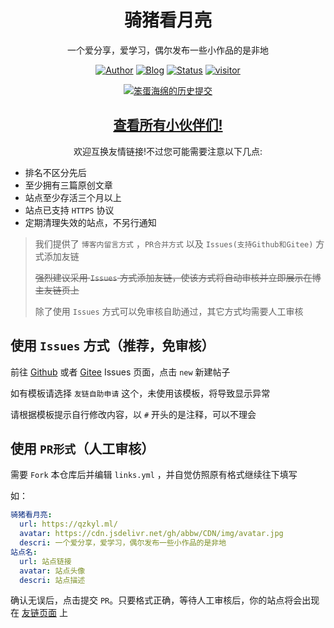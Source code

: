 <h1 align="center">骑猪看月亮</h1>
<div align="center">

一个爱分享，爱学习，偶尔发布一些小作品的是非地

[![Author](https://flat.badgen.net/badge/author/abbw/)](https://github.com/abbw)
[![Blog](https://flat.badgen.net/badge/blog/骑猪看月亮/orange/)](https://qzkyl.ml)
[![Status](https://github.com/abbw/blog_source/workflows/博客自动部署/badge.svg)](https://github.com/abbw/abbw.github.io)
[![visitor](https://visitor-badge.glitch.me/badge?page_id=abbw)](https://qzkyl.ml)

</div>

<p align="center">
  <a href="https://github.com/abbw">
    <img src="https://ghchart.rshah.org/abbw" alt="笨蛋海绵的历史提交" />
  </a>
</p>

<h2 align="center"><a href="https://qzkyl.ml/links">查看所有小伙伴们!</a></h2>

<div align="center">
欢迎互换友情链接!不过您可能需要注意以下几点:
</div>

* 排名不区分先后
* 至少拥有三篇原创文章
* 站点至少存活三个月以上
* 站点已支持 `HTTPS` 协议
* 定期清理失效的站点，不另行通知

> 我们提供了 `博客内留言方式` ，`PR合并方式` 以及 `Issues(支持Github和Gitee)` 方式添加友链
> 
> ~~强烈建议采用 `Issues` 方式添加友链，使该方式将自动审核并立即展示在博主友链页上~~
>
> 除了使用 `Issues` 方式可以免审核自助通过，其它方式均需要人工审核

## 使用 `Issues` 方式（推荐，免审核）

前往 [Github](https://github.com/abbw/blog_links/issues) 或者 [Gitee](https://gitee.com/abbw/abbw/issues) Issues 页面，点击 `new` 新建帖子

如有模板请选择 `友链自助申请` 这个，未使用该模板，将导致显示异常

请根据模板提示自行修改内容，以 `#` 开头的是注释，可以不理会

## 使用 `PR形式`（人工审核）

需要 `Fork` 本仓库后并编辑 `links.yml` ，并自觉仿照原有格式继续往下填写

如：

```yaml
骑猪看月亮:
  url: https://qzkyl.ml/
  avatar: https://cdn.jsdelivr.net/gh/abbw/CDN/img/avatar.jpg
  descri: 一个爱分享，爱学习，偶尔发布一些小作品的是非地
站点名:
  url: 站点链接
  avatar: 站点头像
  descri: 站点描述
```

确认无误后，点击提交 `PR`。只要格式正确，等待人工审核后，你的站点将会出现在 [友链页面](https://qzkyl.ml/links) 上
